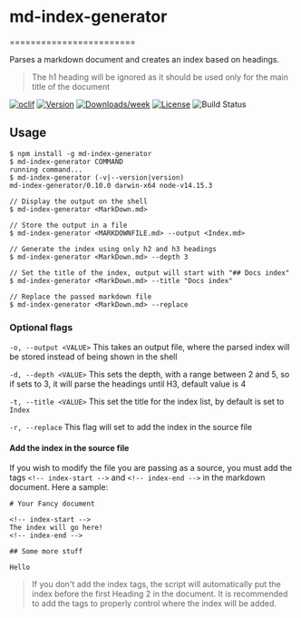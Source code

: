 # md-index-generator
========================

Parses a markdown document and creates an index based on headings.

> The h1 heading will be ignored as it should be used only for the main title of the document

[![oclif](https://img.shields.io/badge/cli-oclif-brightgreen.svg)](https://oclif.io)
[![Version](https://img.shields.io/npm/v/md-index-generator.svg)](https://npmjs.org/package/md-index-generator)
[![Downloads/week](https://img.shields.io/npm/dw/md-index-generator.svg)](https://npmjs.org/package/md-index-generator)
[![License](https://img.shields.io/npm/l/md-index-generator.svg)](https://github.com/experimental/markdown-index-generator/blob/master/package.json)
![Build Status](https://github.com/darkmavis1980/markdown-index-generator/workflows/CI/badge.svg)

## Usage
```sh-session
$ npm install -g md-index-generator
$ md-index-generator COMMAND
running command...
$ md-index-generator (-v|--version|version)
md-index-generator/0.10.0 darwin-x64 node-v14.15.3

// Display the output on the shell
$ md-index-generator <MarkDown.md>

// Store the output in a file
$ md-index-generator <MARKDOWNFILE.md> --output <Index.md>

// Generate the index using only h2 and h3 headings
$ md-index-generator <MarkDown.md> --depth 3

// Set the title of the index, output will start with "## Docs index"
$ md-index-generator <MarkDown.md> --title "Docs index"

// Replace the passed markdown file
$ md-index-generator <MarkDown.md> --replace
```

### Optional flags

`-o, --output <VALUE>` This takes an output file, where the parsed index will be stored instead of being shown in the shell

`-d, --depth <VALUE>` This sets the depth, with a range between 2 and 5, so if sets to 3, it will parse the headings until H3, default value is 4

`-t, --title <VALUE>` This set the title for the index list, by default is set to `Index`

`-r, --replace` This flag will set to add the index in the source file

#### Add the index in the source file

If you wish to modify the file you are passing as a source, you must add the tags `<!-- index-start -->` and `<!-- index-end -->` in the markdown document.
Here a sample:

```
# Your Fancy document

<!-- index-start -->
The index will go here!
<!-- index-end -->

## Some more stuff

Hello
```

> If you don't add the index tags, the script will automatically put the index before the first Heading 2 in the document. It is recommended to add the tags to properly control where the index will be added.